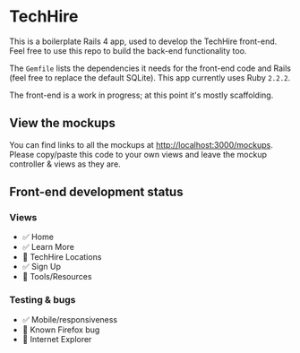 # TechHire

This is a boilerplate Rails 4 app, used to develop the TechHire front-end. Feel free to use this repo to build the back-end functionality too.

The `Gemfile` lists the dependencies it needs for the front-end code and Rails (feel free to replace the default SQLite). This app currently uses Ruby `2.2.2`.

The front-end is a work in progress; at this point it's mostly scaffolding.

## View the mockups

You can find links to all the mockups at [http://localhost:3000/mockups](http://localhost:3000/mockups). Please copy/paste this code to your own views and leave the mockup controller & views as they are.

## Front-end development status

### Views

* ✅ Home
* ✅ Learn More
* 🚧 TechHire Locations
* ✅ Sign Up
* 🚧 Tools/Resources

### Testing & bugs

* ✅ Mobile/responsiveness
* 🚧 Known Firefox bug
* 🚧 Internet Explorer
